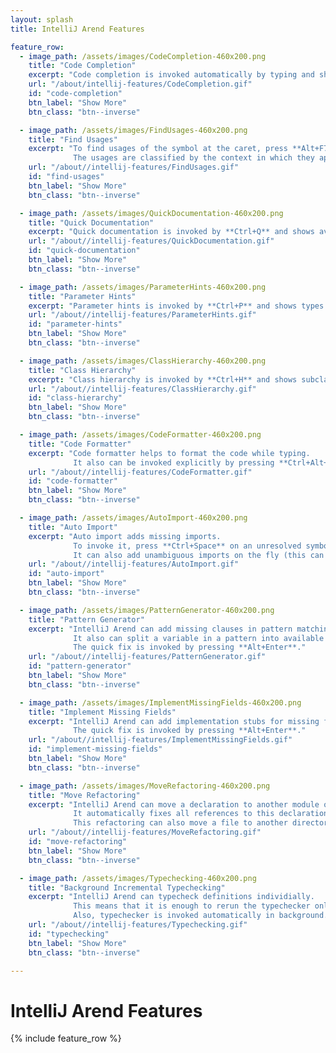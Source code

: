 ```yaml
---
layout: splash
title: IntelliJ Arend Features

feature_row:
  - image_path: /assets/images/CodeCompletion-460x200.png
    title: "Code Completion"
    excerpt: "Code completion is invoked automatically by typing and shows all symbols available in the given context."
    url: "/about/intellij-features/CodeCompletion.gif"
    id: "code-completion"
    btn_label: "Show More"
    btn_class: "btn--inverse"

  - image_path: /assets/images/FindUsages-460x200.png
    title: "Find Usages"
    excerpt: "To find usages of the symbol at the caret, press **Alt+F7**.
              The usages are classified by the context in which they appear."
    url: "/about//intellij-features/FindUsages.gif"
    id: "find-usages"
    btn_label: "Show More"
    btn_class: "btn--inverse"

  - image_path: /assets/images/QuickDocumentation-460x200.png
    title: "Quick Documentation"
    excerpt: "Quick documentation is invoked by **Ctrl+Q** and shows available information for the symbol at the caret."
    url: "/about//intellij-features/QuickDocumentation.gif"
    id: "quick-documentation"
    btn_label: "Show More"
    btn_class: "btn--inverse"

  - image_path: /assets/images/ParameterHints-460x200.png
    title: "Parameter Hints"
    excerpt: "Parameter hints is invoked by **Ctrl+P** and shows types of parameters of the definition near the caret."
    url: "/about//intellij-features/ParameterHints.gif"
    id: "parameter-hints"
    btn_label: "Show More"
    btn_class: "btn--inverse"

  - image_path: /assets/images/ClassHierarchy-460x200.png
    title: "Class Hierarchy"
    excerpt: "Class hierarchy is invoked by **Ctrl+H** and shows subclasses and superclasses of the class at the caret."
    url: "/about//intellij-features/ClassHierarchy.gif"
    id: "class-hierarchy"
    btn_label: "Show More"
    btn_class: "btn--inverse"

  - image_path: /assets/images/CodeFormatter-460x200.png
    title: "Code Formatter"
    excerpt: "Code formatter helps to format the code while typing.
              It also can be invoked explicitly by pressing **Ctrl+Alt+F7** to format the whole file."
    url: "/about//intellij-features/CodeFormatter.gif"
    id: "code-formatter"
    btn_label: "Show More"
    btn_class: "btn--inverse"

  - image_path: /assets/images/AutoImport-460x200.png
    title: "Auto Import"
    excerpt: "Auto import adds missing imports.
              To invoke it, press **Ctrl+Space** on an unresolved symbol.
              It can also add unambiguous imports on the fly (this can be enabled in **Settings \\| Editor \\| General \\| Auto Import**)."
    url: "/about//intellij-features/AutoImport.gif"
    id: "auto-import"
    btn_label: "Show More"
    btn_class: "btn--inverse"

  - image_path: /assets/images/PatternGenerator-460x200.png
    title: "Pattern Generator"
    excerpt: "IntelliJ Arend can add missing clauses in pattern matching.
              It also can split a variable in a pattern into available constructors.
              The quick fix is invoked by pressing **Alt+Enter**."
    url: "/about//intellij-features/PatternGenerator.gif"
    id: "pattern-generator"
    btn_label: "Show More"
    btn_class: "btn--inverse"

  - image_path: /assets/images/ImplementMissingFields-460x200.png
    title: "Implement Missing Fields"
    excerpt: "IntelliJ Arend can add implementation stubs for missing fields.
              The quick fix is invoked by pressing **Alt+Enter**."
    url: "/about//intellij-features/ImplementMissingFields.gif"
    id: "implement-missing-fields"
    btn_label: "Show More"
    btn_class: "btn--inverse"

  - image_path: /assets/images/MoveRefactoring-460x200.png
    title: "Move Refactoring"
    excerpt: "IntelliJ Arend can move a declaration to another module or file.
              It automatically fixes all references to this declaration.
              This refactoring can also move a file to another directory."
    url: "/about//intellij-features/MoveRefactoring.gif"
    id: "move-refactoring"
    btn_label: "Show More"
    btn_class: "btn--inverse"

  - image_path: /assets/images/Typechecking-460x200.png
    title: "Background Incremental Typechecking"
    excerpt: "IntelliJ Arend can typecheck definitions individially.
              This means that it is enough to rerun the typechecker only on the last modified definition and not the whole file.
              Also, typechecker is invoked automatically in background."
    url: "/about//intellij-features/Typechecking.gif"
    id: "typechecking"
    btn_label: "Show More"
    btn_class: "btn--inverse"

---
```


# IntelliJ Arend Features

{% include feature_row %}
